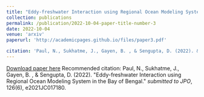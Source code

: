 ```yaml
---
title: "Eddy-freshwater Interaction using Regional Ocean Modeling System in the Bay of Bengal"
collection: publications
permalink: /publication/2022-10-04-paper-title-number-3
date: 2022-10-04
venue: 'arxiv'
paperurl: 'http://academicpages.github.io/files/paper3.pdf'

citation: 'Paul, N., Sukhatme, J., Gayen, B. , & Sengupta, D. (2022). &quot;Eddy-freshwater Interaction using Regional Ocean Modeling System in the Bay of Bengal.&quot; <i>submitted to JPO</i>.'
---
```


[Download paper here](http://academicpages.github.io/files/paper3.pdf)
Recommended citation:  Paul, N., Sukhatme, J., Gayen, B. , & Sengupta, D. (2022). "Eddy-freshwater Interaction using Regional Ocean Modeling System in the Bay of Bengal." <i>submitted to JPO</i>, 126(6), e2021JC017180.

